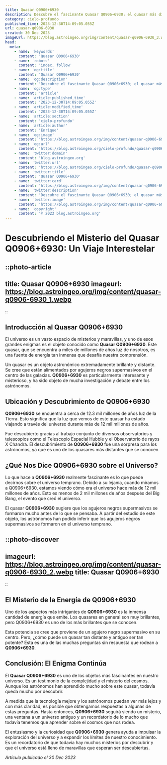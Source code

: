 ```yaml
---
title: Quasar Q0906+6930
description: Descubre el fascinante Quasar Q0906+6930; el quasar más distante conocido. Explora su composición, origen y relevancia cósmica. ¡Embárcate en este viaje espacial!
category: cielo-profundo
published_time: 2023-12-30T14:09:05.055Z
url: quasar-q0906-6930
created: 30 Dec 2023
imageUrl: https://blog.astroingeo.org/img/content/quasar-q0906-6930_3.webp
head:
  meta:
    - name: 'keywords'
      content: 'Quasar Q0906+6930'
    - name: 'robots'
      content: 'index, follow'
    - name: 'og:title'
      content: 'Quasar Q0906+6930'
    - name: 'og:description'
      content: 'Descubre el fascinante Quasar Q0906+6930; el quasar más distante conocido. Explora su composición, origen y relevancia cósmica. ¡Embárcate en este viaje espacial!'
    - name: 'og:type'
      content: 'article'
    - name: 'article:published_time'
      content: '2023-12-30T14:09:05.055Z'
    - name: 'article:modified_time'
      content: '2023-12-30T14:09:05.055Z'
    - name: 'article:section'
      content: 'cielo-profundo'
    - name: 'article:author'
      content: 'Enrique'
    - name: 'og:image'
      content: 'https://blog.astroingeo.org/img/content/quasar-q0906-6930_3.webp'
    - name: 'og:url'
      content: 'https://blog.astroingeo.org/cielo-profundo/quasar-q0906-6930'
    - name: 'twitter:domain'
      content: 'blog.astroingeo.org'
    - name: 'twitter:url'
      content: 'https://blog.astroingeo.org/cielo-profundo/quasar-q0906-6930'
    - name: 'twitter:title'
      content: 'Quasar Q0906+6930'
    - name: 'twitter:card'
      content: 'https://blog.astroingeo.org/img/content/quasar-q0906-6930_3.webp'
    - name: 'twitter:description'
      content: 'Descubre el fascinante Quasar Q0906+6930; el quasar más distante conocido. Explora su composición, origen y relevancia cósmica. ¡Embárcate en este viaje espacial!'
    - name: 'twitter:image'
      content: 'https://blog.astroingeo.org/img/content/quasar-q0906-6930_3.webp'
    - name: 'copyright'
      content: '© 2023 blog.astroingeo.org'
---
```

# Descubriendo el Misterio del Quasar Q0906+6930: Un Viaje Interestelar

::photo-article
---
title: Quasar Q0906+6930
imageurl: https://blog.astroingeo.org/img/content/quasar-q0906-6930_1.webp
---
::

## Introducción al Quasar Q0906+6930

El universo es un vasto espacio de misterios y maravillas, y uno de esos grandes enigmas es el objeto conocido como **Quasar Q0906+6930**. Este quasar, que se encuentra a miles de millones de años luz de nosotros, es una fuente de energía tan inmensa que desafía nuestra comprensión.

Un quasar es un objeto astronómico extremadamente brillante y distante. Se cree que están alimentados por agujeros negros supermasivos en el centro de las galaxias. **Q0906+6930** es particularmente interesante y misterioso, y ha sido objeto de mucha investigación y debate entre los astrónomos.

## Ubicación y Descubrimiento de Q0906+6930

**Q0906+6930** se encuentra a cerca de 12.3 mil millones de años luz de la Tierra. Esto significa que la luz que vemos de este quasar ha estado viajando a través del universo durante más de 12 mil millones de años. 

Fue descubierto gracias al trabajo conjunto de diversos observatorios y telescopios como el Telescopio Espacial Hubble y el Observatorio de rayos X Chandra. El descubrimiento de **Q0906+6930** fue una sorpresa para los astrónomos, ya que es uno de los quasares más distantes que se conocen.

## ¿Qué Nos Dice Q0906+6930 sobre el Universo?

Lo que hace a **Q0906+6930** realmente fascinante es lo que puede decirnos sobre el universo temprano. Debido a su lejanía, cuando miramos a Q0906+6930, estamos viendo cómo era el universo hace más de 12 mil millones de años. Esto es menos de 2 mil millones de años después del Big Bang, el evento que creó el universo.

El quasar **Q0906+6930** sugiere que los agujeros negros supermasivos se formaron mucho antes de lo que se pensaba. A partir del estudio de este objeto, los astrónomos han podido inferir que los agujeros negros supermasivos se formaron en el universo temprano.


::photo-discover
---
imageurl: https://blog.astroingeo.org/img/content/quasar-q0906-6930_2.webp
title: Quasar Q0906+6930
---
::

## El Misterio de la Energía de Q0906+6930

Uno de los aspectos más intrigantes de **Q0906+6930** es la inmensa cantidad de energía que emite. Los quasares en general son muy brillantes, pero Q0906+6930 es uno de los más brillantes que se conocen. 

Esta potencia se cree que proviene de un agujero negro supermasivo en su centro. Pero, ¿cómo puede un quasar tan distante y antiguo ser tan potente? Esta es una de las muchas preguntas sin respuesta que rodean a **Q0906+6930**.

## Conclusión: El Enigma Continúa

El **Quasar Q0906+6930** es uno de los objetos más fascinantes en nuestro universo. Es un testimonio de la complejidad y el misterio del cosmos. Aunque los astrónomos han aprendido mucho sobre este quasar, todavía queda mucho por descubrir.

A medida que la tecnología mejore y los astrónomos puedan ver más lejos y con más claridad, es posible que obtengamos respuestas a algunas de estas preguntas. Hasta entonces, **Q0906+6930** seguirá siendo un misterio, una ventana a un universo antiguo y un recordatorio de lo mucho que todavía tenemos que aprender sobre el cosmos que nos rodea.

El entusiasmo y la curiosidad que **Q0906+6930** genera ayuda a impulsar la exploración del universo y a expandir los límites de nuestro conocimiento. Es un recordatorio de que todavía hay muchos misterios por descubrir y que el universo está lleno de maravillas que esperan ser descubiertas.

_Artículo publicado el 30 Dec 2023_